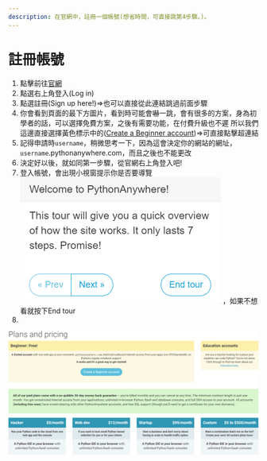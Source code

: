 ```yaml
---
description: 在官網中，註冊一個帳號(想省時間，可直接跳第4步驟。)。
---
```


# 註冊帳號



1. 點擊前往[官網](www.pythonanywhere.com)
2. 點選右上角登入\(Log in\)
3. 點選註冊\(Sign up here!\)=&gt;也可以直接從此連結跳過前面步驟
4. 你會看到頁面的最下方圖片，看到時可能會嚇一跳，會有很多的方案，身為初學者的話，可以選擇免費方案，之後有需要功能，在付費升級也不遲 所以我們這邊直接選擇黃色標示中的\([Create a Beginner account](https://www.pythonanywhere.com/registration/register/beginner/)\)=&gt;可直接點擊超連結 
5. 記得申請時`username`，稍微思考一下，因為這會決定你的網站的網址， `username`.pythonanywhere.com，而且之後也不能更改
6. 決定好以後，就如同第一步驟，從官網右上角登入吧!
7. 登入帳號，會出現小視窗提示你是否要導覽![](.gitbook/assets/dao-lan-ti-shi-.png) ，如果不想看就按下End tour
8. 
![&#x8A3B;&#x518A;&#x50F9;&#x683C;&#x65B9;&#x6848;](.gitbook/assets/zhu-ce-jia-ge-fang-an-.png)



